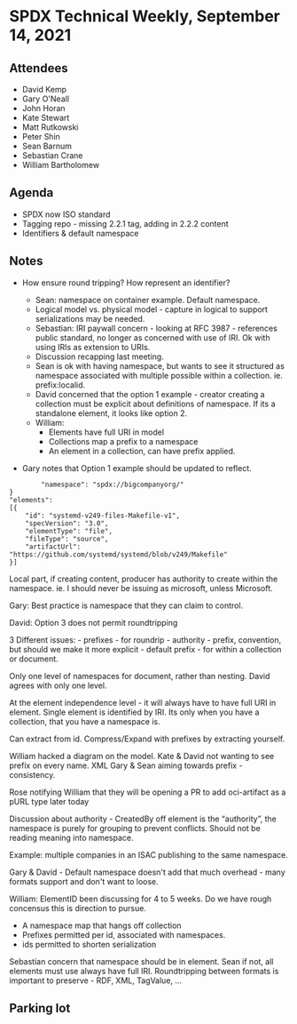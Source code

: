 # SPDX Technical Weekly,  September 14, 2021

## Attendees
* David Kemp
* Gary O'Neall
* John Horan
* Kate Stewart
* Matt Rutkowski
* Peter Shin
* Sean Barnum
* Sebastian Crane
* William Bartholomew

## Agenda
* SPDX now ISO standard
* Tagging repo - missing 2.2.1 tag,   adding in 2.2.2 content
* Identifiers &  default namespace

## Notes
* How ensure round tripping?  How represent an identifier?
  * Sean:  namespace on container example.  Default namespace.
  * Logical model vs. physical model - capture in logical to support serializations may be needed.
  * Sebastian:  IRI paywall concern - looking at RFC 3987 - references public standard, no longer as concerned with use of IRI.   Ok with using IRIs as extension to URIs.
  * Discussion recapping last meeting.
  * Sean is ok with having namespace, but wants to see it structured as namespace associated with multiple possible within a collection.    ie.  prefix:localid.
  * David concerned that the option 1 example  - creator creating a collection must be explicit about definitions of namespace.    If its a standalone element, it looks like option 2.
  * William:
    * Elements have full URI in model
    * Collections map a prefix to a namespace
    * An element in a collection, can have prefix applied.

* Gary notes that Option 1 example should be updated to reflect.

```"document": {
        "namespace": "spdx://bigcompanyorg/"
}
"elements":
[{
    "id": "systemd-v249-files-Makefile-v1",
    "specVersion": "3.0",
    "elementType": "file",
    "fileType": "source",
    "artifactUrl": "https://github.com/systemd/systemd/blob/v249/Makefile"
}]
```

Local part,  if creating content, producer has authority to create within the namespace.
ie. I should never be issuing as microsoft, unless Microsoft.

Gary:  Best practice is namespace that they can claim to control.

David: Option 3 does not permit roundtripping

3 Different issues:
    - prefixes - for roundrip
    - authority - prefix, convention, but should we make it more explicit
    - default prefix - for within a collection or document.

Only one level of namespaces for document, rather than nesting.
David agrees with only one level.

At the element independence level - it will always have to have full URI in element.   Single element is identified by IRI.   Its only when you have a collection, that you have a namespace is.

Can extract from id.   Compress/Expand with prefixes by extracting yourself.

William hacked a diagram on the model.
Kate & David not wanting to see prefix on every name.  XML
Gary & Sean aiming towards prefix - consistency.

Rose notifying William that they will be opening a PR to add oci-artifact as a pURL type later today

Discussion about authority - CreatedBy off element is the “authority”, the namespace is purely for grouping to prevent conflicts.    Should not be reading meaning into namespace.

Example:  multiple companies in an ISAC publishing to the same namespace.

Gary & David - Default namespace doesn't add that much overhead - many formats support and don't want to loose.

William:  ElementID been discussing for 4 to 5 weeks.   Do we have rough concensus this is direction to pursue.
- A namespace map that hangs off collection
- Prefixes permitted per id, associated with namespaces.
- ids permitted to shorten serialization

Sebastian concern that namespace should be in element.
Sean if not, all elements must use always have full IRI.
Roundtripping between formats is important to preserve - RDF, XML, TagValue, ...

## Parking lot
